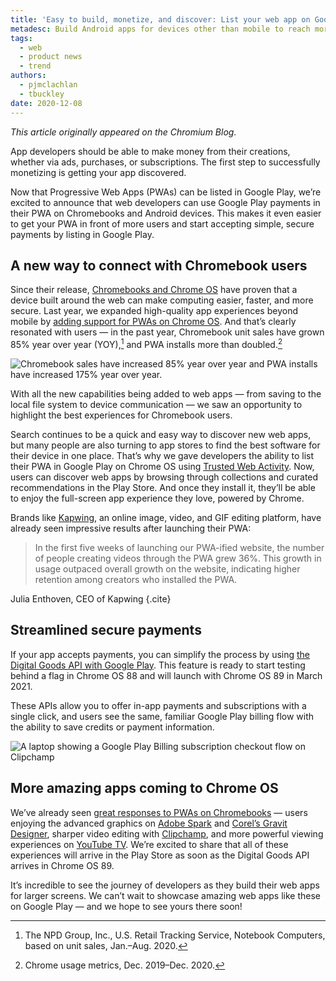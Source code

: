 ```yaml
---
title: 'Easy to build, monetize, and discover: List your web app on Google Play'
metadesc: Build Android apps for devices other than mobile to reach more users.
tags:
  - web
  - product news
  - trend
authors:
  - pjmclachlan
  - tbuckley
date: 2020-12-08
---
```


_This article originally appeared on the Chromium Blog._

App developers should be able to make money from their creations, whether via ads, purchases, or subscriptions. The first step to successfully monetizing is getting your app discovered.

Now that Progressive Web Apps (PWAs) can be listed in Google Play, we’re excited to announce that web developers can use Google Play payments in their PWA on Chromebooks and Android devices. This makes it even easier to get your PWA in front of more users and start accepting simple, secure payments by listing in Google Play.

## A new way to connect with Chromebook users

Since their release, [Chromebooks and Chrome OS](https://chromeos.dev/en) have proven that a device built around the web can make computing easier, faster, and more secure. Last year, we expanded high-quality app experiences beyond mobile by [adding support for PWAs on Chrome OS](https://www.youtube.com/watch?v=2KhRmFHLuhE). And that’s clearly resonated with users — in the past year, Chromebook unit sales have grown 85% year over year (YOY),[^1] and PWA installs more than doubled.[^2]

[^1]: The NPD Group, Inc., U.S. Retail Tracking Service, Notebook Computers, based on unit sales, Jan.–Aug. 2020.
[^2]: Chrome usage metrics, Dec. 2019–Dec. 2020.

![Chromebook sales have increased 85% year over year and PWA installs have increased 175% year over year.](ix://posts/easy-to-build-monetize-and-discover-list-your-web-app-on-google-play/yoy_growth.png)

With all the new capabilities being added to web apps — from saving to the local file system to device communication — we saw an opportunity to highlight the best experiences for Chromebook users.

Search continues to be a quick and easy way to discover new web apps, but many people are also turning to app stores to find the best software for their device in one place. That’s why we gave developers the ability to list their PWA in Google Play on Chrome OS using [Trusted Web Activity](https://developers.google.com/web/android/trusted-web-activity). Now, users can discover web apps by browsing through collections and curated recommendations in the Play Store. And once they install it, they’ll be able to enjoy the full-screen app experience they love, powered by Chrome.

Brands like [Kapwing](https://www.kapwing.com/), an online image, video, and GIF editing platform, have already seen impressive results after launching their PWA:

> In the first five weeks of launching our PWA-ified website, the number of people creating videos through the PWA grew 36%. This growth in usage outpaced overall growth on the website, indicating higher retention among creators who installed the PWA.

Julia Enthoven, CEO of Kapwing {.cite}

## Streamlined secure payments

If your app accepts payments, you can simplify the process by using [the Digital Goods API with Google Play](https://developer.android.com/google/play/billing). This feature is ready to start testing behind a flag in Chrome OS 88 and will launch with Chrome OS 89 in March 2021.

These APIs allow you to offer in-app payments and subscriptions with a single click, and users see the same, familiar Google Play billing flow with the ability to save credits or payment information.

![A laptop showing a Google Play Billing subscription checkout flow on Clipchamp](ix://posts/easy-to-build-monetize-and-discover-list-your-web-app-on-google-play/play_billing_subscription.png)

## More amazing apps coming to Chrome OS

We’ve already seen [great responses to PWAs on Chromebooks](https://blog.google/products/chromebooks/whats-new-chrome-os/dec2020/) — users enjoying the advanced graphics on [Adobe Spark](https://spark.adobe.com/) and [Corel’s Gravit Designer](http://web.dev/gravit-designer), sharper video editing with [Clipchamp](http://web.dev/clipchamp), and more powerful viewing experiences on [YouTube TV](https://tv.youtube.com/). We’re excited to share that all of these experiences will arrive in the Play Store as soon as the Digital Goods API arrives in Chrome OS 89.

It’s incredible to see the journey of developers as they build their web apps for larger screens. We can’t wait to showcase amazing web apps like these on Google Play — and we hope to see yours there soon!
